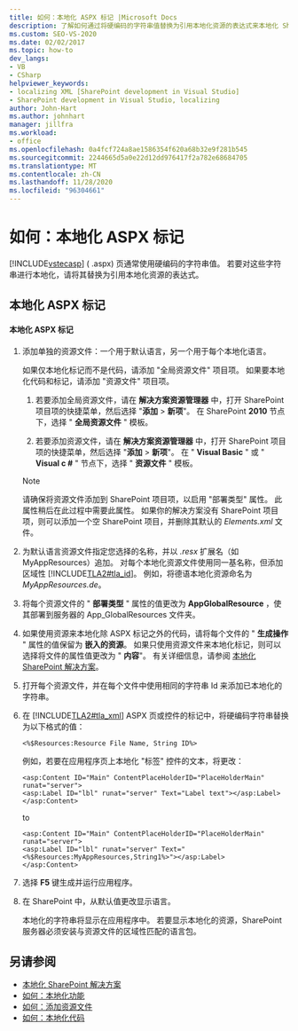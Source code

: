 ```yaml
---
title: 如何：本地化 ASPX 标记 |Microsoft Docs
description: 了解如何通过将硬编码的字符串值替换为引用本地化资源的表达式来本地化 SharePoint 中的 ASPX 标记。
ms.custom: SEO-VS-2020
ms.date: 02/02/2017
ms.topic: how-to
dev_langs:
- VB
- CSharp
helpviewer_keywords:
- localizing XML [SharePoint development in Visual Studio]
- SharePoint development in Visual Studio, localizing
author: John-Hart
ms.author: johnhart
manager: jillfra
ms.workload:
- office
ms.openlocfilehash: 0a4fcf724a8ae1586354f620a68b32e9f281b545
ms.sourcegitcommit: 2244665d5a0e22d12dd976417f2a782e68684705
ms.translationtype: MT
ms.contentlocale: zh-CN
ms.lasthandoff: 11/28/2020
ms.locfileid: "96304661"
---
```

# <a name="how-to-localize-aspx-markup"></a>如何：本地化 ASPX 标记
  [!INCLUDE[vstecasp](../sharepoint/includes/vstecasp-md.md)] ( .aspx) 页通常使用硬编码的字符串值。 若要对这些字符串进行本地化，请将其替换为引用本地化资源的表达式。

## <a name="localize-aspx-markup"></a>本地化 ASPX 标记

#### <a name="to-localize-aspx-markup"></a>本地化 ASPX 标记

1. 添加单独的资源文件：一个用于默认语言，另一个用于每个本地化语言。

     如果仅本地化标记而不是代码，请添加 "全局资源文件" 项目项。 如果要本地化代码和标记，请添加 "资源文件" 项目项。

    1. 若要添加全局资源文件，请在 **解决方案资源管理器** 中，打开 SharePoint 项目项的快捷菜单，然后选择 "**添加**  >  **新项**"。 在 SharePoint **2010** 节点下，选择 " **全局资源文件** " 模板。

    2. 若要添加资源文件，请在 **解决方案资源管理器** 中，打开 SharePoint 项目项的快捷菜单，然后选择 "**添加**  >  **新项**"。 在 " **Visual Basic** " 或 " **Visual c #** " 节点下，选择 " **资源文件** " 模板。

    > [!NOTE]
    > 请确保将资源文件添加到 SharePoint 项目项，以启用 "部署类型" 属性。 此属性稍后在此过程中需要此属性。 如果你的解决方案没有 SharePoint 项目项，则可以添加一个空 SharePoint 项目，并删除其默认的 *Elements.xml* 文件。

2. 为默认语言资源文件指定您选择的名称，并以 *.resx* 扩展名（如 MyAppResources）追加。 对每个本地化资源文件使用同一基名称，但添加区域性 [!INCLUDE[TLA2#tla_id](../sharepoint/includes/tla2sharptla-id-md.md)]。 例如，将德语本地化资源命名为 *MyAppResources.de*。

3. 将每个资源文件的 " **部署类型** " 属性的值更改为 **AppGlobalResource** ，使其部署到服务器的 App_GlobalResources 文件夹。

4. 如果使用资源来本地化除 ASPX 标记之外的代码，请将每个文件的 " **生成操作** " 属性的值保留为 **嵌入的资源**。 如果只使用资源文件来本地化标记，则可以选择将文件的属性值更改为 " **内容**"。 有关详细信息，请参阅 [本地化 SharePoint 解决方案](../sharepoint/localizing-sharepoint-solutions.md)。

5. 打开每个资源文件，并在每个文件中使用相同的字符串 Id 来添加已本地化的字符串。

6. 在 [!INCLUDE[TLA2#tla_xml](../sharepoint/includes/tla2sharptla-xml-md.md)] ASPX 页或控件的标记中，将硬编码字符串替换为以下格式的值：

    ```aspx-csharp
    <%$Resources:Resource File Name, String ID%>
    ```

     例如，若要在应用程序页上本地化 "标签" 控件的文本，将更改：

    ```aspx-csharp
    <asp:Content ID="Main" ContentPlaceHolderID="PlaceHolderMain" runat="server">
    <asp:Label ID="lbl" runat="server" Text="Label text"></asp:Label>
    </asp:Content>
    ```

     to

    ```aspx-csharp
    <asp:Content ID="Main" ContentPlaceHolderID="PlaceHolderMain" runat="server">
    <asp:Label ID="lbl" runat="server" Text="<%$Resources:MyAppResources,String1%>"></asp:Label>
    </asp:Content>
    ```

7. 选择 **F5** 键生成并运行应用程序。

8. 在 SharePoint 中，从默认值更改显示语言。

     本地化的字符串将显示在应用程序中。 若要显示本地化的资源，SharePoint 服务器必须安装与资源文件的区域性匹配的语言包。

## <a name="see-also"></a>另请参阅
- [本地化 SharePoint 解决方案](../sharepoint/localizing-sharepoint-solutions.md)
- [如何：本地化功能](../sharepoint/how-to-localize-a-feature.md)
- [如何：添加资源文件](../sharepoint/how-to-add-a-resource-file.md)
- [如何：本地化代码](../sharepoint/how-to-localize-code.md)
